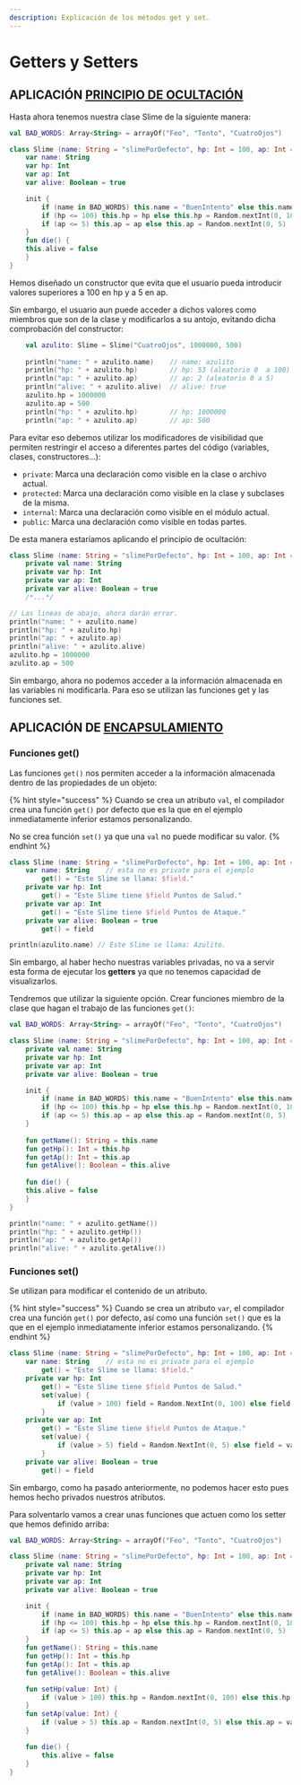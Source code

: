 ```yaml
---
description: Explicación de los métodos get y set.
---
```


# Getters y Setters

## APLICACIÓN [PRINCIPIO DE OCULTACIÓN](teoria-poo.md#principio-de-ocultacion)

Hasta ahora tenemos nuestra clase Slime de la siguiente manera:

```kotlin
val BAD_WORDS: Array<String> = arrayOf("Feo", "Tonto", "CuatroOjos")

class Slime (name: String = "slimePorDefecto", hp: Int = 100, ap: Int = 5){
    var name: String
    var hp: Int
    var ap: Int
    var alive: Boolean = true

    init {
        if (name in BAD_WORDS) this.name = "BuenIntento" else this.name = name
        if (hp <= 100) this.hp = hp else this.hp = Random.nextInt(0, 100)
        if (ap <= 5) this.ap = ap else this.ap = Random.nextInt(0, 5)
    }  
    fun die() {
    this.alive = false
    }
}
```

Hemos diseñado un constructor que evita que el usuario pueda introducir valores superiores a 100 en hp y a 5 en ap.&#x20;

Sin embargo, el usuario aun puede acceder a dichos valores como miembros que son de la clase y modificarlos a su antojo, evitando dicha comprobación del constructor:

```kotlin
    val azulito: Slime = Slime("CuatroOjos", 1000000, 500)
    
    println("name: " + azulito.name)    // name: azulito
    println("hp: " + azulito.hp)        // hp: 53 (aleatorio 0  a 100)
    println("ap: " + azulito.ap)        // ap: 2 (aleatorio 0 a 5)
    println("alive: " + azulito.alive)  // alive: true
    azulito.hp = 1000000
    azulito.ap = 500
    println("hp: " + azulito.hp)        // hp: 1000000
    println("ap: " + azulito.ap)        // ap: 500
```

Para evitar eso debemos utilizar los modificadores de visibilidad que permiten restringir el acceso a diferentes partes del código (variables, clases, constructores...):

* `private`: Marca una declaración como visible en la clase o archivo actual.
* `protected`: Marca una declaración como visible en la clase y subclases de la misma.
* `internal`: Marca una declaración como visible en el módulo actual.
* `public`: Marca una declaración como visible en todas partes.

De esta manera estaríamos aplicando el principio de ocultación:

```kotlin
class Slime (name: String = "slimePorDefecto", hp: Int = 100, ap: Int = 5){
    private val name: String
    private var hp: Int
    private var ap: Int
    private var alive: Boolean = true
    /*...*/
```

```kotlin
// Las lineas de abajo, ahora darán error.
println("name: " + azulito.name)
println("hp: " + azulito.hp)
println("ap: " + azulito.ap)
println("alive: " + azulito.alive)
azulito.hp = 1000000
azulito.ap = 500
```

Sin embargo, ahora no podemos acceder a la información almacenada en las variables ni modificarla. Para eso se utilizan las funciones get y las funciones set.

## APLICACIÓN DE [ENCAPSULAMIENTO](teoria-poo.md#encapsulamiento)

### Funciones get()

Las funciones `get()` nos permiten acceder a la información almacenada dentro de las propiedades de un objeto:

{% hint style="success" %}
Cuando se crea un atributo `val`, el compilador crea una función `get()` por defecto que es la que en el ejemplo inmediatamente inferior estamos personalizando.&#x20;

No se crea función `set()` ya que una `val` no puede modificar su valor.
{% endhint %}

```kotlin
class Slime (name: String = "slimePorDefecto", hp: Int = 100, ap: Int = 5){
    var name: String    // esta no es private para el ejemplo
        get() = "Este Slime se llama: $field."
    private var hp: Int
        get() = "Este Slime tiene $field Puntos de Salud."
    private var ap: Int
        get() = "Este Slime tiene $field Puntos de Ataque."
    private var alive: Boolean = true
        get() = field
```

```kotlin
println(azulito.name) // Este Slime se llama: Azulito.
```

Sin embargo, al haber hecho nuestras variables privadas, no va a servir esta forma de ejecutar los **getters** ya que no tenemos capacidad de visualizarlos. &#x20;

Tendremos que utilizar la siguiente opción. Crear funciones miembro de la clase que hagan el trabajo de las funciones `get()`:

```kotlin
val BAD_WORDS: Array<String> = arrayOf("Feo", "Tonto", "CuatroOjos")

class Slime (name: String = "slimePorDefecto", hp: Int = 100, ap: Int = 5){
    private val name: String
    private var hp: Int
    private var ap: Int
    private var alive: Boolean = true

    init {
        if (name in BAD_WORDS) this.name = "BuenIntento" else this.name = name
        if (hp <= 100) this.hp = hp else this.hp = Random.nextInt(0, 100)
        if (ap <= 5) this.ap = ap else this.ap = Random.nextInt(0, 5)
    }
    
    fun getName(): String = this.name
    fun getHp(): Int = this.hp
    fun getAp(): Int = this.ap
    fun getAlive(): Boolean = this.alive
        
    fun die() {
    this.alive = false
    }
}
```

```kotlin
println("name: " + azulito.getName())
println("hp: " + azulito.getHp())
println("ap: " + azulito.getAp())
println("alive: " + azulito.getAlive())
```

### Funciones set()

Se utilizan para modificar el contenido de un atributo.&#x20;

{% hint style="success" %}
Cuando se crea un atributo `var`, el compilador crea una función `get()` por defecto, así como una función `set()` que es la que en el ejemplo inmediatamente inferior estamos personalizando.&#x20;
{% endhint %}

```kotlin
class Slime (name: String = "slimePorDefecto", hp: Int = 100, ap: Int = 5){
    var name: String    // esta no es private para el ejemplo
        get() = "Este Slime se llama: $field."
    private var hp: Int
        get() = "Este Slime tiene $field Puntos de Salud."
        set(value) {
            if (value > 100) field = Random.NextInt(0, 100) else field = value
        }
    private var ap: Int
        get() = "Este Slime tiene $field Puntos de Ataque."
        set(value) {
            if (value > 5) field = Random.NextInt(0, 5) else field = value
        }
    private var alive: Boolean = true
        get() = field
```

Sin embargo, como ha pasado anteriormente, no podemos hacer esto pues hemos hecho privados nuestros atributos.&#x20;

Para solventarlo vamos a crear unas funciones que actuen como los setter que hemos definido arriba:

```kotlin
val BAD_WORDS: Array<String> = arrayOf("Feo", "Tonto", "CuatroOjos")

class Slime (name: String = "slimePorDefecto", hp: Int = 100, ap: Int = 5){
    private val name: String
    private var hp: Int
    private var ap: Int
    private var alive: Boolean = true

    init {
        if (name in BAD_WORDS) this.name = "BuenIntento" else this.name = name
        if (hp <= 100) this.hp = hp else this.hp = Random.nextInt(0, 100)
        if (ap <= 5) this.ap = ap else this.ap = Random.nextInt(0, 5)
    }
    fun getName(): String = this.name
    fun getHp(): Int = this.hp
    fun getAp(): Int = this.ap
    fun getAlive(): Boolean = this.alive

    fun setHp(value: Int) {
        if (value > 100) this.hp = Random.nextInt(0, 100) else this.hp = value
    }
    fun setAp(value: Int) {
        if (value > 5) this.ap = Random.nextInt(0, 5) else this.ap = value
    }

    fun die() {
        this.alive = false
    }
}
```
